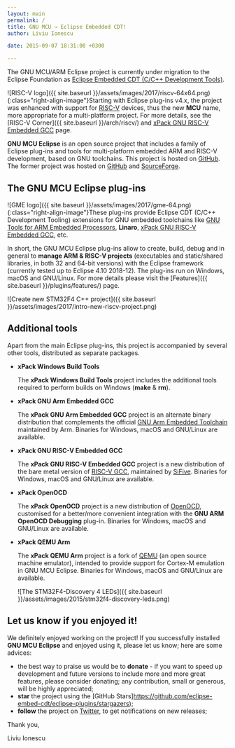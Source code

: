 ```yaml
---
layout: main
permalink: /
title: GNU MCU → Eclipse Embedded CDT!
author: Liviu Ionescu

date: 2015-09-07 18:31:00 +0300

---
```


The GNU MCU/ARM Eclipse project is currently under migration to the Eclipse Foundation as
[Eclipse Embedded CDT (C/C++ Development Tools)](https://projects.eclipse.org/projects/iot.embed-cdt).

![RISC-V logo]({{ site.baseurl }}/assets/images/2017/riscv-64x64.png){:class="right-align-image"}Starting with Eclipse plug-ins v4.x, the project was enhanced with support for [RISC-V](https://riscv.org) devices, thus the new **MCU** name, more appropriate for a multi-platform project. For more details, see the [RISC-V Corner]({{ site.baseurl }}/arch/riscv/) and [xPack GNU RISC-V Embedded GCC](https://xpack.github.io/riscv-none-embed-gcc/) page.

**GNU MCU Eclipse** is an open source project that includes a family of Eclipse plug-ins and tools for multi-platform embedded ARM and RISC-V development, based on GNU toolchains. This project is hosted on [GitHub](https://github.com/gnu-mcu-eclipse). The former project was hosted on [GitHub](https://github.com/gnuarmeclipse) and [SourceForge](http://sourceforge.net/projects/gnuarmeclipse/).

## The GNU MCU Eclipse plug-ins

![GME logo]({{ site.baseurl }}/assets/images/2017/gme-64.png){:class="right-align-image"}These plug-ins provide Eclipse CDT (C/C++ Development Tooling) extensions for GNU embedded toolchains like [GNU Tools for ARM Embedded Processors](https://developer.arm.com/open-source/gnu-toolchain/gnu-arm-embedded-toolchain), **Linaro**, [xPack GNU RISC-V Embedded GCC](https://xpack.github.io/riscv-none-embed-gcc/), etc.

In short, the GNU MCU Eclipse plug-ins allow to create, build, debug and in general to **manage ARM & RISC-V projects** (executables and static/shared libraries, in both 32 and 64-bit versions) with the Eclipse framework (currently tested up to Eclipse 4.10 2018-12). The plug-ins run on Windows, macOS and GNU/Linux. For more details please visit the [Features]({{ site.baseurl }}/plugins/features/) page.

![Create new STM32F4 C++ project]({{ site.baseurl }}/assets/images/2017/intro-new-riscv-project.png)

## Additional tools

Apart from the main Eclipse plug-ins, this project is accompanied by several other tools, distributed as separate packages.

* **xPack Windows Build Tools**

  The **xPack Windows Build Tools** project includes the additional tools required to perform builds on Windows (**make** & **rm**).

* **xPack GNU Arm Embedded GCC**

  The **xPack GNU Arm Embedded GCC** project is an alternate binary distribution that complements the official [GNU Arm Embedded Toolchain](https://developer.arm.com/open-source/gnu-toolchain/gnu-rm) maintained by Arm. Binaries for Windows, macOS and GNU/Linux are available.

* **xPack GNU RISC-V Embedded GCC**

  The **xPack GNU RISC-V Embedded GCC** project is a new distribution of the bare metal version of [RISC-V GCC](https://github.com/riscv/riscv-gcc), maintained by [SiFive](https://www.sifive.com). Binaries for Windows, macOS and GNU/Linux are available.

* **xPack OpenOCD**

  The **xPack OpenOCD** project is a new distribution of [OpenOCD](http://openocd.org/), customised for a better/more convenient integration with the **GNU ARM OpenOCD Debugging** plug-in. Binaries for Windows, macOS and GNU/Linux are available.

* **xPack QEMU Arm**

  The **xPack QEMU Arm** project is a fork of [QEMU](http://wiki.qemu.org/Main_Page) (an open source machine emulator), intended to provide support for Cortex-M emulation in GNU MCU Eclipse. Binaries for Windows, macOS and GNU/Linux are available.

  ![The STM32F4-Discovery 4 LEDs]({{ site.baseurl }}/assets/images/2015/stm32f4-discovery-leds.png)

## Let us know if you enjoyed it!

We definitely enjoyed working on the project! If you successfully 
installed **GNU MCU Eclipse** and enjoyed using it, please let us know; 
here are some advices:

* the best way to praise us would be to **donate** - if you want to speed 
  up development and future versions to include more and more great 
  features, please consider donating; any contribution, small or 
  generous, will be highly appreciated;
* **star** the project using the
  [GitHub Stars]https://github.com/eclipse-embed-cdt/eclipse-plugins/stargazers);
* **follow** the project on [Twitter](https://twitter.com/gnu_mcu_eclipse), to
  get notifications on new releases;

Thank you,

Liviu Ionescu
